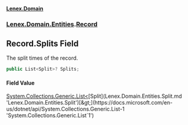 #### [Lenex.Domain](index.md 'index')
### [Lenex.Domain.Entities](Lenex.Domain.Entities.md 'Lenex.Domain.Entities').[Record](Lenex.Domain.Entities.Record.md 'Lenex.Domain.Entities.Record')

## Record.Splits Field

The split times of the record.

```csharp
public List<Split>? Splits;
```

#### Field Value
[System.Collections.Generic.List&lt;](https://docs.microsoft.com/en-us/dotnet/api/System.Collections.Generic.List-1 'System.Collections.Generic.List`1')[Split](Lenex.Domain.Entities.Split.md 'Lenex.Domain.Entities.Split')[&gt;](https://docs.microsoft.com/en-us/dotnet/api/System.Collections.Generic.List-1 'System.Collections.Generic.List`1')